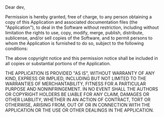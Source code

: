 Dear dev,

Permission is hereby granted, free of charge, to any person obtaining a copy of this Application and associated documentation files (the "Application"), to deal in the Software without restriction, including without limitation the rights to use, copy, modify, merge, publish, distribute, sublicense, and/or sell copies of the Software, and to permit persons to whom the Application is furnished to do so, subject to the following conditions:

The above copyright notice and this permission notice shall be included in all copies or substantial portions of the Application.

THE APPLICATION IS PROVIDED "AS IS", WITHOUT WARRANTY OF ANY KIND, EXPRESS OR IMPLIED, INCLUDING BUT NOT LIMITED TO THE WARRANTIES OF MERCHANTABILITY, FITNESS FOR A PARTICULAR PURPOSE AND NONINFRINGEMENT. IN NO EVENT SHALL THE AUTHORS OR COPYRIGHT HOLDERS BE LIABLE FOR ANY CLAIM, DAMAGES OR OTHER LIABILITY, WHETHER IN AN ACTION OF CONTRACT, TORT OR OTHERWISE, ARISING FROM, OUT OF OR IN CONNECTION WITH THE APPLICATION OR THE USE OR OTHER DEALINGS IN THE APPLICATION.